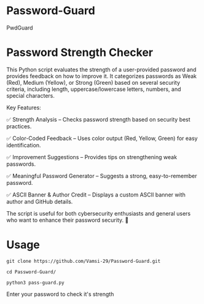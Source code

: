 # Password-Guard

PwdGuard 

# Password Strength Checker



This Python script evaluates the strength of a user-provided password and provides feedback on how to improve it. It categorizes passwords as Weak (Red), Medium (Yellow), or Strong (Green) based on several security criteria, including length, uppercase/lowercase letters, numbers, and special characters.

Key Features:


✅ Strength Analysis – Checks password strength based on security best practices.


✅ Color-Coded Feedback – Uses color output (Red, Yellow, Green) for easy identification.


✅ Improvement Suggestions – Provides tips on strengthening weak passwords.


✅ Meaningful Password Generator – Suggests a strong, easy-to-remember password.


✅ ASCII Banner & Author Credit – Displays a custom ASCII banner with author and GitHub details.



The script is useful for both cybersecurity enthusiasts and general users who want to enhance their password security. 🚀


# Usage 

`git clone https://github.com/Vamsi-29/Password-Guard.git `

` cd Password-Guard/ `

`python3 pass-guard.py`

Enter your password to check it's strength
